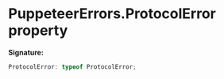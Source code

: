 # PuppeteerErrors.ProtocolError property

**Signature:**

```typescript
ProtocolError: typeof ProtocolError;
```
